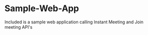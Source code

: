 # Sample-Web-App
Included is a sample web application calling Instant Meeting and Join meeting API's

